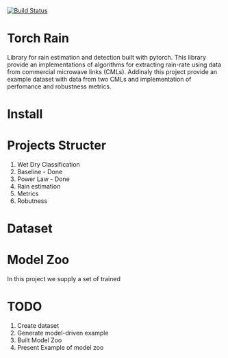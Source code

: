 [![Build Status](https://travis-ci.com/haihabi/torch_rain.svg?token=eE741jb2R5GqWJWLJhiE&branch=master)](https://travis-ci.com/haihabi/torch_rain)
# Torch Rain
Library for rain estimation and detection built with pytorch. 
This library provide an implementations of algorithms for extracting rain-rate using data from commercial microwave links (CMLs). Addinaly this project provide an example dataset with data from two CMLs and implementation of perfomance and robustness metrics.  

# Install


# Projects Structer

1. Wet Dry Classification
2. Baseline - Done
3. Power Law - Done
4. Rain estimation
5. Metrics
6. Robutness

# Dataset

# Model Zoo
In this project we supply a set of trained 

# TODO
1. Create dataset
2. Generate model-driven example
3. Built Model Zoo
4. Present Example of model zoo


